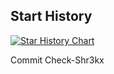## Start History

[![Star History Chart](https://api.star-history.com/svg?repos=iam-sahil/odyssey&type=Date)](https://star-history.com/#bytebase/star-history&Date)

Commit Check-Shr3kx